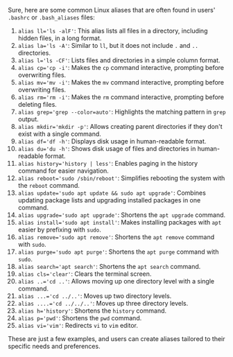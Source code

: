 Sure, here are some common Linux aliases that are often found in users' `.bashrc` or `.bash_aliases` files:

1. `alias ll='ls -alF'`: This alias lists all files in a directory, including hidden files, in a long format.
2. `alias la='ls -A'`: Similar to `ll`, but it does not include `.` and `..` directories.
3. `alias l='ls -CF'`: Lists files and directories in a simple column format.
4. `alias cp='cp -i'`: Makes the `cp` command interactive, prompting before overwriting files.
5. `alias mv='mv -i'`: Makes the `mv` command interactive, prompting before overwriting files.
6. `alias rm='rm -i'`: Makes the `rm` command interactive, prompting before deleting files.
7. `alias grep='grep --color=auto'`: Highlights the matching pattern in `grep` output.
8. `alias mkdir='mkdir -p'`: Allows creating parent directories if they don't exist with a single command.
9. `alias df='df -h'`: Displays disk usage in human-readable format.
10. `alias du='du -h'`: Shows disk usage of files and directories in human-readable format.
11. `alias history='history | less'`: Enables paging in the history command for easier navigation.
12. `alias reboot='sudo /sbin/reboot'`: Simplifies rebooting the system with the `reboot` command.
13. `alias update='sudo apt update && sudo apt upgrade'`: Combines updating package lists and upgrading installed packages in one command.
14. `alias upgrade='sudo apt upgrade'`: Shortens the `apt upgrade` command.
15. `alias install='sudo apt install'`: Makes installing packages with `apt` easier by prefixing with `sudo`.
16. `alias remove='sudo apt remove'`: Shortens the `apt remove` command with `sudo`.
17. `alias purge='sudo apt purge'`: Shortens the `apt purge` command with `sudo`.
18. `alias search='apt search'`: Shortens the `apt search` command.
19. `alias cls='clear'`: Clears the terminal screen.
20. `alias ..='cd ..'`: Allows moving up one directory level with a single command.
21. `alias ...='cd ../..'`: Moves up two directory levels.
22. `alias ....='cd ../../..'`: Moves up three directory levels.
23. `alias h='history'`: Shortens the `history` command.
24. `alias p='pwd'`: Shortens the `pwd` command.
25. `alias vi='vim'`: Redirects `vi` to `vim` editor.

These are just a few examples, and users can create aliases tailored to their specific needs and preferences.
